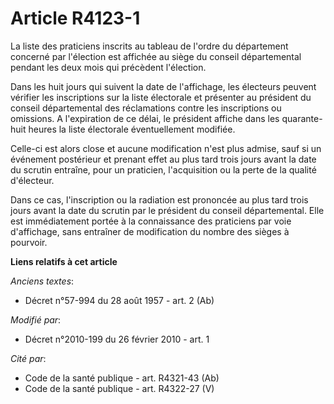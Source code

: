 # Article R4123-1

La liste des praticiens inscrits au tableau de l'ordre du département concerné par l'élection est affichée au siège du
conseil départemental pendant les deux mois qui précèdent l'élection.

Dans les huit jours qui suivent la date de l'affichage, les électeurs peuvent vérifier les inscriptions sur la liste
électorale et présenter au président du conseil départemental des réclamations contre les inscriptions ou omissions. A
l'expiration de ce délai, le président affiche dans les quarante-huit heures la liste électorale éventuellement modifiée.

Celle-ci est alors close et aucune modification n'est plus admise, sauf si un événement postérieur et prenant effet au plus
tard trois jours avant la date du scrutin entraîne, pour un praticien, l'acquisition ou la perte de la qualité d'électeur.

Dans ce cas, l'inscription ou la radiation est prononcée au plus tard trois jours avant la date du scrutin par le président
du conseil départemental. Elle est immédiatement portée à la connaissance des praticiens par voie d'affichage, sans entraîner
de modification du nombre des sièges à pourvoir.

**Liens relatifs à cet article**

_Anciens textes_:

  - Décret n°57-994 du 28 août 1957 - art. 2 (Ab)

_Modifié par_:

  - Décret n°2010-199 du 26 février 2010 - art. 1

_Cité par_:

  - Code de la santé publique - art. R4321-43 (Ab)
  - Code de la santé publique - art. R4322-27 (V)
